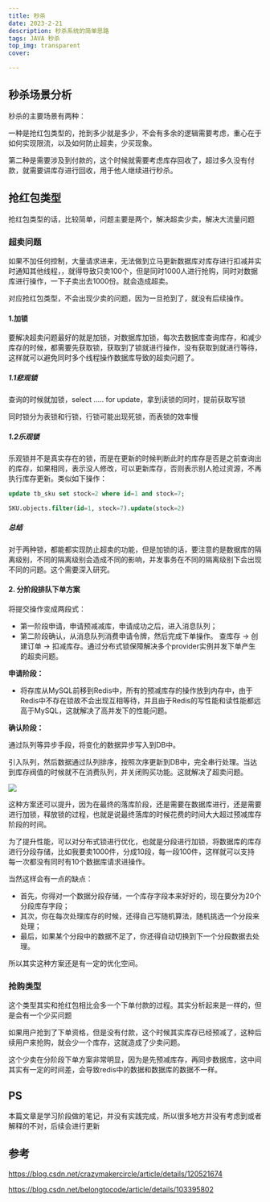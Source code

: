 ```yaml
---
title: 秒杀
date: 2023-2-21
description: 秒杀系统的简单思路
tags: JAVA 秒杀
top_img: transparent
cover:    

---
```


## 秒杀场景分析

秒杀的主要场景有两种：

一种是抢红包类型的，抢到多少就是多少，不会有多余的逻辑需要考虑，重心在于如何实现限流，以及如何防止超卖，少买现象。

第二种是需要涉及到付款的，这个时候就需要考虑库存回收了，超过多久没有付款，就需要讲库存进行回收，用于他人继续进行秒杀。

## 抢红包类型

抢红包类型的话，比较简单，问题主要是两个，解决超卖少卖，解决大流量问题

### 超卖问题

如果不加任何控制，大量请求进来，无法做到立马更新数据库对库存进行扣减并实时通知其他线程，，就得导致只卖100个，但是同时1000人进行抢购，同时对数据库进行操作，一下子卖出去1000份。就会造成超卖。

对应抢红包类型，不会出现少卖的问题，因为一旦抢到了，就没有后续操作。



#### 1.加锁

要解决超卖问题最好的就是加锁，对数据库加锁，每次去数据库查询库存，和减少库存的时候，都需要先获取锁，获取到了锁就进行操作，没有获取到就进行等待，这样就可以避免同时多个线程操作数据库导致的超卖问题了。



##### 1.1悲观锁

查询的时候就加锁，select .....  for update，拿到读锁的同时，提前获取写锁



同时锁分为表锁和行锁，行锁可能出现死锁，而表锁的效率慢

##### 1.2乐观锁

乐观锁并不是真实存在的锁，而是在更新的时候判断此时的库存是否是之前查询出的库存，如果相同，表示没人修改，可以更新库存，否则表示别人抢过资源，不再执行库存更新。类似如下操作：

```sql
update tb_sku set stock=2 where id=1 and stock=7;

SKU.objects.filter(id=1, stock=7).update(stock=2)
```

##### 总结

对于两种锁，都能都实现防止超卖的功能，但是加锁的话，要注意的是数据库的隔离级别，不同的隔离级别会造成不同的影响，并发事务在不同的隔离级别下会出现不同的问题。这个需要深入研究。

#### 2. 分阶段排队下单方案

将提交操作变成两段式：

- 第一阶段申请，申请预减减库，申请成功之后，进入消息队列；
- 第二阶段确认，从消息队列消费申请令牌，然后完成下单操作。 查库存 -> 创建订单 -> 扣减库存。通过分布式锁保障解决多个provider实例并发下单产生的超卖问题。

**申请阶段：**

- 将存库从MySQL前移到Redis中，所有的预减库存的操作放到内存中，由于Redis中不存在锁故不会出现互相等待，并且由于Redis的写性能和读性能都远高于MySQL，这就解决了高并发下的性能问题。



**确认阶段：**

通过队列等异步手段，将变化的数据异步写入到DB中。



引入队列，然后数据通过队列排序，按照次序更新到DB中，完全串行处理。当达到库存阀值的时候就不在消费队列，并关闭购买功能。这就解决了超卖问题。

<img src="https://img-blog.csdnimg.cn/20210603091538546.png" referrerPolicy="no-referrer"/>

这种方案还可以提升，因为在最终的落库阶段，还是需要在数据库进行，还是需要进行加锁，释放锁的过程，也就是说最终落库的时候花费的时间大大超过预减库存阶段的时间。



为了提升性能，可以对分布式锁进行优化，也就是分段进行加锁，将数据库的库存进行分段存储，比如我要卖1000件，分成10段，每一段100件，这样就可以支持每一次都没有同时有10个数据库请求进操作。

当然这样会有一点的缺点：

- 首先，你得对一个数据分段存储，一个库存字段本来好好的，现在要分为20个分段库存字段；
- 其次，你在每次处理库存的时候，还得自己写随机算法，随机挑选一个分段来处理；
- 最后，如果某个分段中的数据不足了，你还得自动切换到下一个分段数据去处理。

所以其实这种方案还是有一定的优化空间。

### 抢购类型

这个类型其实和抢红包相比会多一个下单付款的过程。其实分析起来是一样的，但是会有一个少买问题



如果用户抢到了下单资格，但是没有付款，这个时候其实库存已经预减了，这种后续用户来抢购，就会少一个库存，这就造成了少卖问题。



这个少卖在分阶段下单方案非常明显，因为是先预减库存，再同步数据库，这中间其实有一定的时间差，会导致redis中的数据和数据库的数据不一样。





## PS

本篇文章是学习阶段做的笔记，并没有实践完成，所以很多地方并没有考虑到或者解释的不对，后续会进行更新

## 参考

https://blog.csdn.net/crazymakercircle/article/details/120521674

https://blog.csdn.net/belongtocode/article/details/103395802